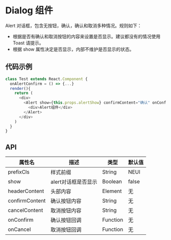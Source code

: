 # Dialog 组件

Alert 对话框，包含无按钮，确认，确认和取消多种情况。规则如下：

- 根据是否有确认和取消按钮的内容来设置是否显示。建议都没有的情况使用 Toast 请提示。
- 根据 show 属性决定是否显示，内部不维护是否显示的状态。

## 代码示例

```js
class Test extends React.Component {
  onAlertConfirm = () => {...}
  render(){
    return (
      <div>
        <Alert show={this.props.alertShow} confirmContent="确认" onConfirm={this.onAlertConfirm}>
          <div>Alert组件</div>
        </Alert>
      </div>
    )
  }
}
```

## API

属性名 | 描述 | 类型 | 默认值
--- | --- | --- | ---
prefixCls | 样式前缀 | String | NEUI
show | alert对话框是否显示 | Boolean | false
headerContent | 头部内容 | Element | 无
confirmContent | 确认按钮内容 | String | 无
cancelContent | 取消按钮内容 | String | 无
onConfirm | 确认按钮回调 | Function | 无
onCancel | 取消按钮回调 | Function | 无

